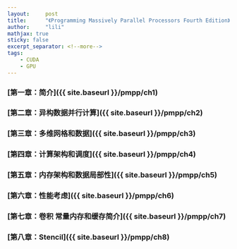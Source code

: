 ```yaml
---
layout:     post
title:      "《Programming Massively Parallel Processors Fourth Edition》学习"
author:     "lili"
mathjax: true
sticky: false
excerpt_separator: <!--more-->
tags:
    - CUDA
    - GPU
---
```




 <!--more-->
 
 
### [第一章：简介]({{ site.baseurl }}/pmpp/ch1)

### [第二章：异构数据并行计算]({{ site.baseurl }}/pmpp/ch2)

### [第三章：多维网格和数据]({{ site.baseurl }}/pmpp/ch3)

### [第四章：计算架构和调度]({{ site.baseurl }}/pmpp/ch4)

### [第五章：内存架构和数据局部性]({{ site.baseurl }}/pmpp/ch5) 

### [第六章：性能考虑]({{ site.baseurl }}/pmpp/ch6) 

### [第七章：卷积 常量内存和缓存简介]({{ site.baseurl }}/pmpp/ch7) 

### [第八章：Stencil]({{ site.baseurl }}/pmpp/ch8) 

